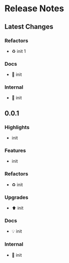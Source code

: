 # Release Notes

## Latest Changes

### Refactors

- ♻️ init 1

### Docs

- 📝 init

### Internal

- 👷 init

## 0.0.1

### Highlights

- init

### Features

- init

### Refactors

- ♻️ init

### Upgrades

- ⬆️ init

### Docs

- 💡 init

### Internal

- 👷 init
